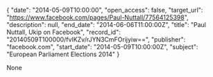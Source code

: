 {
  "date": "2014-05-09T10:00:00", 
  "open_access": false, 
  "target_url": "https://www.facebook.com/pages/Paul-Nuttall/77564125398", 
  "description": null, 
  "end_date": "2014-06-06T11:00:00Z", 
  "title": "Paul Nuttall, Ukip on Facebook", 
  "record_id": "20140509T100000/fvIKZv/rJYN3CmFOrijyiw==", 
  "publisher": "facebook.com", 
  "start_date": "2014-05-09T10:00:00Z", 
  "subject": "European Parliament Elections 2014"
}

None